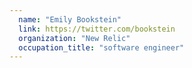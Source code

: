 ```yaml
---
  name: "Emily Bookstein"
  link: https://twitter.com/bookstein
  organization: "New Relic"
  occupation_title: "software engineer"
---
```

